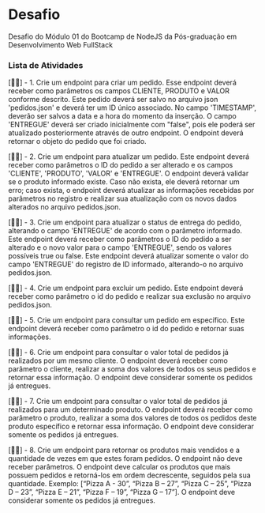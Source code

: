 # Desafio  
<p>
  Desafio do Módulo 01 do Bootcamp de NodeJS da Pós-graduação em Desenvolvimento Web FullStack
</p>

### Lista de Atividades  

[🐱‍🏍] - 1. Crie um endpoint para criar um pedido. Esse endpoint deverá receber como parâmetros os campos CLIENTE, PRODUTO e VALOR conforme descrito. Este pedido deverá ser salvo no arquivo json 'pedidos.json' e deverá ter um ID único associado. No campo 'TIMESTAMP', deverão ser salvos a data e a hora do momento da inserção. O campo 'ENTREGUE' deverá ser criado inicialmente com "false", pois ele poderá ser atualizado posteriormente através de outro endpoint. O endpoint deverá retornar o objeto do pedido que foi criado.  

[🐱‍🏍] - 2. Crie um endpoint para atualizar um pedido. Este endpoint deverá receber como parâmetros o ID do pedido a ser alterado e os campos 'CLIENTE', 'PRODUTO', 'VALOR' e 'ENTREGUE'. O endpoint deverá validar se o produto informado existe. Caso não exista, ele deverá retornar um erro; caso exista, o endpoint deverá atualizar as informações recebidas por parâmetros no registro e realizar sua atualização com os novos dados alterados no arquivo pedidos.json.

[🐱‍🏍] - 3. Crie um endpoint para atualizar o status de entrega do pedido, alterando o campo 'ENTREGUE' de acordo com o parâmetro informado. Este endpoint deverá receber como parâmetros o ID do pedido a ser alterado e o novo valor para o campo 'ENTREGUE', sendo os valores possíveis true ou false. Este endpoint deverá atualizar somente o valor do campo 'ENTREGUE' do registro de ID informado, alterando-o no arquivo pedidos.json.

[🐱‍🏍] - 4. Crie um endpoint para excluir um pedido. Este endpoint deverá receber como parâmetro o id do pedido e realizar sua exclusão no arquivo pedidos.json.  

[🐱‍🏍] - 5. Crie um endpoint para consultar um pedido em específico. Este endpoint deverá receber como parâmetro o id do pedido e retornar suas informações. 

[🐱‍🏍] - 6. Crie um endpoint para consultar o valor total de pedidos já realizados por um  mesmo  cliente.  O  endpoint  deverá  receber  como  parâmetro  o  cliente, realizar  a  soma  dos  valores  de  todos  os  seus  pedidos  e  retornar  essa informação. O endpoint deve considerar somente os pedidos já entregues. 

[🐱‍🏍] - 7. Crie um endpoint para consultar o valor total de pedidos já realizados para um  determinado  produto.  O  endpoint  deverá  receber  como  parâmetro  o produto,  realizar  a  soma  dos  valores  de  todos  os  pedidos  deste  produto específico e retornar essa informação. O endpoint deve considerar somente os pedidos já entregues. 

[🐱‍🏍] - 8. Crie um endpoint para retornar os produtos mais vendidos e a quantidade de vezes em que estes foram pedidos. O endpoint não deve receber parâmetros. O endpoint deve calcular os produtos que mais possuem pedidos e retorná-los em ordem decrescente, seguidos pela sua quantidade. Exemplo: [“Pizza A - 30”, “Pizza B – 27”, “Pizza C – 25”, “Pizza D – 23”, “Pizza E – 21”, “Pizza F – 19”, “Pizza G – 17”]. O endpoint deve considerar somente os pedidos já entregues. 
